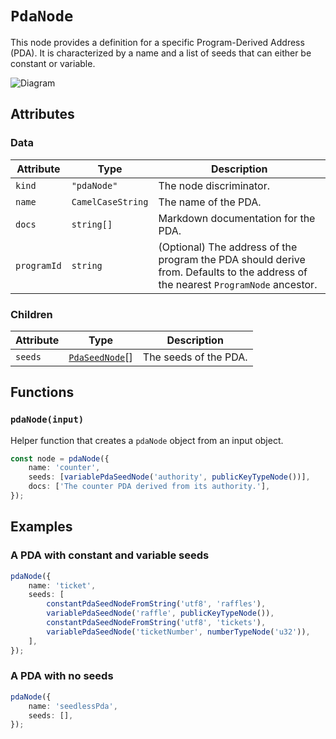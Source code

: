 # `PdaNode`

This node provides a definition for a specific Program-Derived Address (PDA). It is characterized by a name and a list of seeds that can either be constant or variable.

![Diagram](https://github.com/kinobi-so/kinobi/assets/3642397/4f7c9718-1ffa-4f2c-aa45-71b3ce204219)

## Attributes

### Data

| Attribute   | Type              | Description                                                                                                                      |
| ----------- | ----------------- | -------------------------------------------------------------------------------------------------------------------------------- |
| `kind`      | `"pdaNode"`       | The node discriminator.                                                                                                          |
| `name`      | `CamelCaseString` | The name of the PDA.                                                                                                             |
| `docs`      | `string[]`        | Markdown documentation for the PDA.                                                                                              |
| `programId` | `string`          | (Optional) The address of the program the PDA should derive from. Defaults to the address of the nearest `ProgramNode` ancestor. |

### Children

| Attribute | Type                                        | Description           |
| --------- | ------------------------------------------- | --------------------- |
| `seeds`   | [`PdaSeedNode`](./pdaSeedNodes/README.md)[] | The seeds of the PDA. |

## Functions

### `pdaNode(input)`

Helper function that creates a `pdaNode` object from an input object.

```ts
const node = pdaNode({
    name: 'counter',
    seeds: [variablePdaSeedNode('authority', publicKeyTypeNode())],
    docs: ['The counter PDA derived from its authority.'],
});
```

## Examples

### A PDA with constant and variable seeds

```ts
pdaNode({
    name: 'ticket',
    seeds: [
        constantPdaSeedNodeFromString('utf8', 'raffles'),
        variablePdaSeedNode('raffle', publicKeyTypeNode()),
        constantPdaSeedNodeFromString('utf8', 'tickets'),
        variablePdaSeedNode('ticketNumber', numberTypeNode('u32')),
    ],
});
```

### A PDA with no seeds

```ts
pdaNode({
    name: 'seedlessPda',
    seeds: [],
});
```
